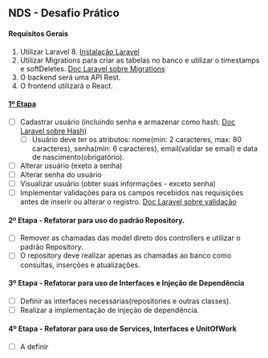 ## NDS - Desafio Prático

#### Requisitos Gerais
1. Utilizar Laravel 8. [Instalação Laravel](https://laravel.com/docs/8.x/installation#installation-via-composer)
2. Utilizar Migrations para criar as tabelas no banco e utilizar o timestamps e softDeletes. [Doc Laravel sobre Migrations](https://laravel.com/docs/8.x/migrations#introduction)
3. O backend será uma API Rest.
4. O frontend utilizará o React.

#### [1º Etapa](https://github.com/IvanovAlmeida/nds_practice_challenge/tree/etapa_1)
- [ ] Cadastrar usuário (incluindo senha e armazenar como hash. [Doc Laravel sobre Hash](https://laravel.com/docs/8.x/hashing))
    - [ ] Usuário deve ter os atributos: nome(min: 2 caracteres, max: 80 caracteres), senha(min: 6 caracteres), email(validar se email) e data de nascimento(obrigatório).
- [ ] Alterar usuário (exeto a senha)
- [ ] Alterar senha do usuário
- [ ] Visualizar usuário (obter suas informações - exceto senha)
- [ ] Implementar validações para os campos recebidos nas requisições antes de inserir ou alterar o registro. [Doc Laravel sobre validação](https://laravel.com/docs/8.x/validation#quick-writing-the-validation-logic)

#### 2º Etapa - Refatorar para uso do padrão Repository.
- [ ] Remover as chamadas das model direto dos controllers e utilizar o padrão Repository.
- [ ] O repository deve realizar apenas as chamadas ao banco como consultas, inserções e atualizações.

#### 3º Etapa - Refatorar para uso de Interfaces e Injeção de Dependência
- [ ] Definir as interfaces necessárias(repositories e outras classes).
- [ ] Realizar a implementação de injeção de dependência.

#### 4º Etapa - Refatorar para uso de Services, Interfaces e UnitOfWork
- [ ] A definir
